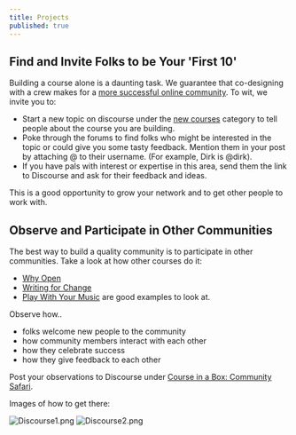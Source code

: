 ```yaml
---
title: Projects
published: true
---
```


## Find and Invite Folks to be Your 'First 10'

Building a course alone is a daunting task. We guarantee that co-designing with a crew makes for a [more successful online community](http://jolt.merlot.org/vol9no2/ahn_0613.htm). To wit, we invite you to:

- Start a new topic on discourse under the [new courses](http://community.p2pu.org/c/new-courses) category to tell people about the course you are building.
- Poke through the forums to find folks who might be interested in the topic or could give you some tasty feedback. Mention them in your post by attaching @ to their username. (For example, Dirk is @dirk).
- If you have pals with interest or expertise in this area, send them the link to Discourse and ask for their feedback and ideas.

This is a good opportunity to grow your network and to get other people to work with.

## Observe and Participate in Other Communities

The best way to build a quality community is to participate in other communities. Take a look at how other courses do it: 

- [Why Open](https://p2pu.org/en/courses/2314/why-open/)
- [Writing for Change](http://writing4change.p2pu.org) 
- [Play With Your Music](http://playwithyourmusic.org) are good examples to look at.

Observe how..

- folks welcome new people to the community
- how community members interact with each other
- how they celebrate success
- how they give feedback to each other

Post your observations to Discourse under [Course in a Box: Community Safari](http://community.p2pu.org/t/course-in-a-box-community-safari/1153).

Images of how to get there:

![Discourse1.png]({{site.baseurl}}/img/Discourse1.png)
![Discourse2.png]({{site.baseurl}}/img/Discourse2.png)
